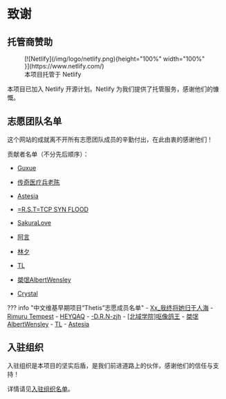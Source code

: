 # 致谢

## 托管商赞助

<figure markdown>
  [![Netlify](/img/logo/netlify.png){height="100%" width="100%" }](https://www.netlify.com/)
  <figcaption>本项目托管于 Netlify</figcaption>
</figure>

本项目已加入 Netlify 开源计划。Netlify 为我们提供了托管服务，感谢他们的慷慨。

## 志愿团队名单

这个网站的成就离不开所有志愿团队成员的辛勤付出，在此由衷的感谢他们！

贡献者名单（不分先后顺序）：

- [Guxue](https://steamcommunity.com/profiles/76561198425654483)

- [传奇医疗兵老陈](https://steamcommunity.com/profiles/76561198923428917)

- [Astesia](https://steamcommunity.com/profiles/76561199119948140)

- [=R.S.T=TCP SYN FLOOD](https://steamcommunity.com/profiles/76561199105440267)

- [SakuraLove](https://steamcommunity.com/profiles/76561199064203131)

- [阿言](https://steamcommunity.com/profiles/76561199086078223)

- [林夕](https://steamcommunity.com/profiles/76561198418714701/)

- [TL](https://steamcommunity.com/profiles/76561199251306583)

- [桀氓AlbertWensley](https://steamcommunity.com/profiles/76561198868697161)

- [Crystal](https://steamcommunity.com/profiles/76561198324014856/)


??? info "中文维基早期项目“Thetis”志愿成员名单"
    - [Xx_我终将她归于人海](https://steamcommunity.com/profiles/76561198978767329)
    - [Rimuru Tempest](https://steamcommunity.com/profiles/76561198957342664)
    - [HEYQAQ](https://steamcommunity.com/profiles/76561198844469021)
    - [-D.R.N-zjh](https://steamcommunity.com/profiles/76561198847227244)
    - [[北域学院]呕像鸽王](https://steamcommunity.com/profiles/76561199255759727)
    - [桀氓AlbertWensley](https://steamcommunity.com/profiles/76561198868697161)
    - [TL](https://steamcommunity.com/profiles/76561199251306583)
    - [Astesia](https://steamcommunity.com/profiles/76561199119948140)

## 入驻组织

入驻组织是本项目的坚实后盾，是我们前进道路上的伙伴，感谢他们的信任与支持！

详情请见[入驻组织名单](../union/)。